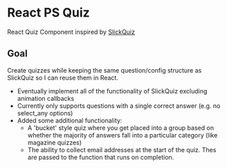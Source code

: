 # React PS Quiz
React Quiz Component inspired by [SlickQuiz](https://github.com/jewlofthelotus/SlickQuiz)

## Goal
Create quizzes while keeping the same question/config structure as SlickQuiz so I can reuse them in React.

* Eventually implement all of the functionality of SlickQuiz excluding animation callbacks
* Currently only supports questions with a single correct answer (e.g. no select_any options)
* Added some additional functionality:
	* A 'bucket' style quiz where you get placed into a group based on whether the majority of answers fall into a particular category (like magazine quizzes)
	* The ability to collect email addresses at the start of the quiz. Thes are passed to the function that runs on completion.
